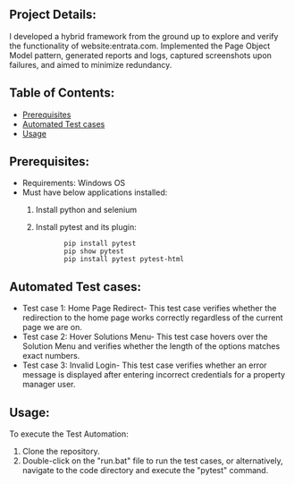 ## Project Details:

I developed a hybrid framework from the ground up to explore and verify the functionality of website:entrata.com.
Implemented the Page Object Model pattern, generated reports and logs, captured screenshots upon failures, and aimed to minimize redundancy.

## Table of Contents:
- [Prerequisites](#prerequisites)
- [Automated Test cases](#automated-test-cases)
- [Usage](#usage)

## Prerequisites:
- Requirements: Windows OS
- Must have below applications installed:
    1. Install python and selenium
    2. Install pytest and its plugin:
 
                  pip install pytest  
                  pip show pytest
                  pip install pytest pytest-html

## Automated Test cases:

- Test case 1: Home Page Redirect-
  This test case verifies whether the redirection to the home page works correctly regardless of the current page we are on.
- Test case 2: Hover Solutions Menu-
  This test case hovers over the Solution Menu and verifies whether the length of the options matches exact numbers.
- Test case 3: Invalid Login-
  This test case verifies whether an error message is displayed after entering incorrect credentials for a property manager user.

## Usage:
To execute the Test Automation:
1. Clone the repository.
2. Double-click on the "run.bat" file to run the test cases, or alternatively, navigate to the code directory and execute the "pytest" command.
